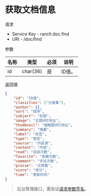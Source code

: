 # 获取文档信息

请求
- Service Key - ranch.doc.find
- URI - /doc/find

参数

|名称|类型|必须|说明|
|---|---|---|---|
|id|char(36)|是|ID值。|

返回值
```json
{
    "id": "ID值",
    "classifies": ["分类集"],
    "author": {},
    "sort": "顺序",
    "subject": "标题",
    "image": "主图URI地址",
    "thumbnail": "缩略图URI地址",
    "summary": "摘要",
    "label": "标签",
    "type": "类型",
    "source": "内容源",
    "content": "内容",
    "read": "阅读次数",
    "favorite": "收藏次数",
    "comment": "评论次数",
    "praise": "点赞数",
    "score": "得分",
    "time": "更新时间"
}
```

> 后台管理接口，需验证[请求参数签名](https://github.com/heisedebaise/tephra/blob/master/tephra-ctrl/doc/sign.md)。
